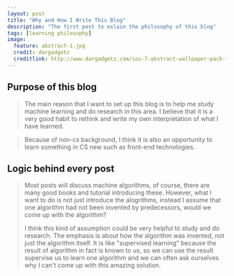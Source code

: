 ```yaml
---
layout: post
title: "Why and How I Write This Blog"
description: "The first post to exlain the philosophy of this blog"
tags: [learning philosophy]
image:
  feature: abstract-1.jpg
  credit: dargadgetz
  creditlink: http://www.dargadgetz.com/ios-7-abstract-wallpaper-pack-for-iphone-5-and-ipod-touch-retina/
---
```


## Purpose of this blog
> The main reason that I want to set up this blog is to help me study machine learning and do research in this area. I believe that it is a very good habit to rethink and write my own interpretation of what I have learned.
>



<!--more-->



> Because of non-cs background, I think it is also an opportunity to learn something in CS new such as front-end technologies. 

## Logic behind every post
> Most posts will discuss machine algorithms, of course, there are many good books and tutorial introducing these. However, what I want to do is not just introduce the alogrithms, instead I assume that one algorithm had not been invented by predecessors, would we come up with the algorithm? 
>
> I think this kind of assumption could be very helpful to study and do research. The emphasis is about how the algorithm was invented, not just the algorithm itself. It is like "supervised learning" because the result of algorithm in fact is known to us, so we can use the result supervise us to learn one algorithm and we can often ask ourselves why I can't come up with this amazing solution. 	

